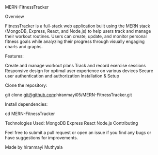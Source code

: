 MERN-FitnessTracker

Overview

FitnessTracker is a full-stack web application built using the MERN stack (MongoDB, Express, React, and Node.js) to help users track and manage their workout routines. Users can create, update, and monitor personal fitness goals while analyzing their progress through visually engaging charts and graphs.

Features:

Create and manage workout plans
Track and record exercise sessions
Responsive design for optimal user experience on various devices
Secure user authentication and authorization
Installation & Setup

Clone the repository:

git clone git@github.com:hiranmayi05/MERN-FitnessTracker.git

Install dependencies:

cd MERN-FitnessTracker

Technologies Used:
MongoDB
Express
React
Node.js
Contributing

Feel free to submit a pull request or open an issue if you find any bugs or have suggestions for improvements.


Made by hiranmayi Muthyala
